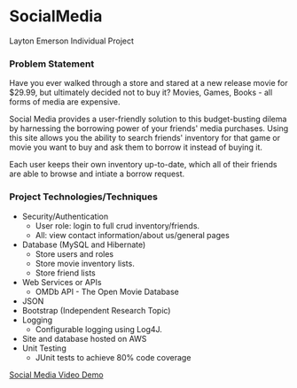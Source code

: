 # SocialMedia

Layton Emerson Individual Project

### Problem Statement

Have you ever walked through a store and stared at a new release movie for $29.99, but ultimately decided not to buy it? Movies, Games, Books - all forms of media are expensive.

Social Media provides a user-friendly solution to this budget-busting dilema by harnessing the borrowing power of your friends' media purchases. Using this site allows you the ability to search friends' inventory for that game or movie you want to buy and ask them to borrow it instead of buying it.

Each user keeps their own inventory up-to-date, which all of their friends are able to browse and intiate a borrow request.

### Project Technologies/Techniques 

* Security/Authentication
  * User role: login to full crud inventory/friends.
  * All: view contact information/about us/general pages
* Database (MySQL and Hibernate)
  * Store users and roles
  * Store movie inventory lists.
  * Store friend lists
* Web Services or APIs
  * OMDb API - The Open Movie Database
* JSON 
* Bootstrap (Independent Research Topic)
* Logging
  * Configurable logging using Log4J.
* Site and database hosted on AWS
* Unit Testing
  * JUnit tests to achieve 80% code coverage 
  
[Social Media Video Demo](http://www.youtube.com/watch?v=8VYs3a3BSSM)
